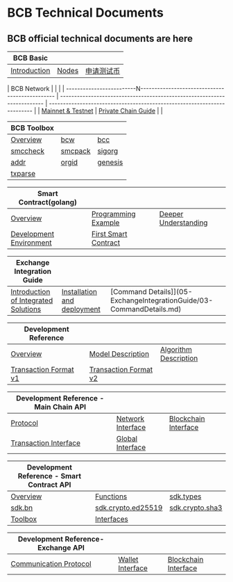 
# BCB Technical Documents

## BCB official technical documents are here

| BCB Basic | | |
| ------------------------------------------------------------------------ | ------------------------------------------------------------------------ | ------------------------------------------------------------------------ |
| [Introduction](01-BCBBasic/01-BCBIntro.md) | [Nodes](01-BCBBasic/02-BCBNode.md) | [申请测试币](https://ttoken.bcbchain.io) |

| BCB Network | | |
| -------------------------N----------------------------------------------- | ------------------------------------------------------------------------ | ------------------------------------------------------------------------ |
| [Mainnet & Testnet](02-BCBNetwork/01-MainnetAndTestnet.md) | [Private Chain Guide](02-BCBNetwork/02-BuildForPrivateChain.md) |      |

| BCB Toolbox | | |
| ------------------------------------------------------------------------ | ------------------------------------------------------------------------ | ------------------------------------------------------------------------ |
| [Overview](03-BCBTools/01-Overview.md) | [bcw](03-BCBTools/02-bcw.md) | [bcc](03-BCBTools/03-bcc.md) |
| [smccheck](03-BCBTools/04-smccheck.md) | [smcpack](03-BCBTools/05-smcpack.md) | [sigorg](03-BCBTools/06-sigorg.md) |
| [addr](03-BCBTools/07-addr.md) | [orgid](03-BCBTools/08-orgid.md) | [genesis](03-BCBTools/09-genesis.md) |
| [txparse](03-BCBTools/10-txparse.md) | | |

| Smart Contract(golang) | | |
| ------------------------------------------------------------------------ | ------------------------------------------------------------------------ | ------------------------------------------------------------------------ |
| [Overview](04-SmartContractDev/SmartContract(golang)/01-Overview.md) | [Programming Example](04-SmartContractDev/SmartContract(golang)/02-ProgrammingExample.md) | [Deeper Understanding](04-SmartContractDev/SmartContract(golang)/03-DeeperUnderstanding.md) |
| [Development Environment](04-SmartContractDev/SmartContract(golang)/DevSmartContract/01-DevelopmentEnvironment.md) | [First Smart Contract](04-SmartContractDev/SmartContract(golang)/DevSmartContract/02-FirstSmartContract.md) | |

| Exchange Integration Guide | | |
| ------------------------------------------------------------------------ | ------------------------------------------------------------------------ | ------------------------------------------------------------------------ |
| [Introduction of Integrated Solutions](05-ExchangeIntegrationGuide/01-IntroductionOfIntegrationScheme.md) | [Installation and deployment](05-ExchangeIntegrationGuide/02-InstallationDeployment.md) | [Command Details]](05-ExchangeIntegrationGuide/03-CommandDetails.md) |

| Development Reference | | |
| ------------------------------------------------------------------------ | ------------------------------------------------------------------------ | ------------------------------------------------------------------------ |
| [Overview](06-DevelopmentReference/01-Overview.md) | [Model Description](06-DevelopmentReference/02-ModelDescription.md) | [Algorithm Description](06-DevelopmentReference/03-AlgorithmDescription.md) |
| [Transaction Format v1](06-DevelopmentReference/04-TransactionFormatv1.md) | [Transaction Format v2](06-DevelopmentReference/05-TransactionFormatv2.md) | |

| Development Reference - Main Chain API | | |
| ------------------------------------------------------------------------ | ------------------------------------------------------------------------ | ------------------------------------------------------------------------ |
| [Protocol](06-DevelopmentReference/01-MainChainAPI/01-Protocol.md) | [Network Interface](06-DevelopmentReference/01-MainChainAPI/02-NetworkInterface.md) | [Blockchain Interface](06-DevelopmentReference/01-MainChainAPI/03-BlockchainInterface.md) |
| [Transaction Interface](06-DevelopmentReference/01-MainChainAPI/04-TransactionInterface.md) | [Global Interface](06-DevelopmentReference/01-MainChainAPI/05-GlobalInterface.md) | |

| Development Reference - Smart Contract API | | |
| ------------------------------------------------------------------------ | ------------------------------------------------------------------------ | ------------------------------------------------------------------------ |
| [Overview](06-DevelopmentReference/02-SmartContractAPI/01-Overview.md) | [Functions](06-DevelopmentReference/02-SmartContractAPI/02-Functions.md) | [sdk.types](06-DevelopmentReference/02-SmartContractAPI/03-sdk.types.md) |
| [sdk.bn](06-DevelopmentReference/02-SmartContractAPI/04-sdk.bn.md)   | [sdk.crypto.ed25519](06-DevelopmentReference/02-SmartContractAPI/05-sdk.crypto.ed25519.md) | [sdk.crypto.sha3](06-DevelopmentReference/02-SmartContractAPI/06-sdk.crypto.sha3.md) |
| [Toolbox](06-DevelopmentReference/02-SmartContractAPI/07-Toolbox.md) | [Interfaces](06-DevelopmentReference/02-SmartContractAPI/08-Interfaces.md) | |

| Development Reference-Exchange API | | |
| ------------------------------------------------------------------------ | ------------------------------------------------------------------------ | ------------------------------------------------------------------------ |
| [Communication Protocol](06-DevelopmentReference/03-ExchangeAPI/01-CommunicationProtocol.md) | [Wallet Interface](06-DevelopmentReference/03-ExchangeAPI/02-WalletInterface.md) | [Blockchain Interface](06-DevelopmentReference/03-ExchangeAPI/03-BlockchainInterface.md) |
